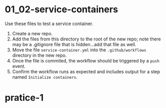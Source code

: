 # 01_02-service-containers
Use these files to test a service container.

1. Create a new repo.
2. Add the files from this directory to the root of the new repo; note there may be a .gitignore file that is hidden...add that file as well.
3. Move the file `service-container.yml` into the `.github/workflows` directory in the new repo.
4. Once the file is commited, the workflow should be triggered by a `push` event.
5. Confirm the workflow runs as expected and includes output for a step named `Initialize containers`.
# pratice-1
